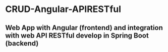 # CRUD-Angular-APIRESTful
## Web App with Angular (frontend) and integration with web API RESTful develop in Spring Boot (backend)
